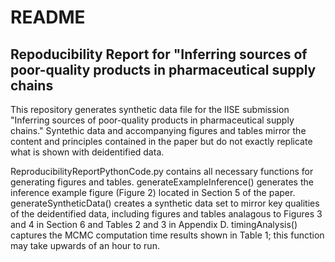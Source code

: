 # README
## Repoducibility Report for "Inferring sources of poor-quality products in pharmaceutical supply chains
This repository generates synthetic data file for the IISE submission "Inferring sources of poor-quality products in pharmaceutical supply chains."
Syntethic data and accompanying figures and tables mirror the content and principles contained in the paper but do not exactly replicate what is shown with deidentified data.

ReproducibilityReportPythonCode.py contains all necessary functions for generating figures and tables.
generateExampleInference() generates the inference example figure (Figure 2) located in Section 5 of the paper.
generateSyntheticData() creates a synthetic data set to mirror key qualities of the deidentified data, including figures and tables analagous to Figures 3 and 4 in Section 6 and Tables 2 and 3 in Appendix D.
timingAnalysis() captures the MCMC computation time results shown in Table 1; this function may take upwards of an hour to run.